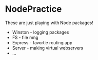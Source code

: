 # NodePractice

These are just playing with Node packages! 
- Winston - logging packages
- FS - file mng
- Express - favortie routing app
- Server - making virtual webservers
- ...

